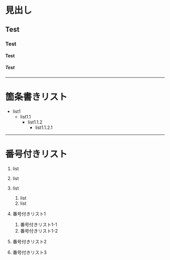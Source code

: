 # 見出し
## Test
### Test
#### Test
##### Test
---

# 箇条書きリスト

- list1
  - list1.1
    - list1.1.2
      - list1.1.2.1     
---

# 番号付きリスト

1. list
1. list
1. list
	1. list
	1. list

1. 番号付きリスト1
    1. 番号付きリスト1-1
    1. 番号付きリスト1-2
1. 番号付きリスト2
1. 番号付きリスト3
